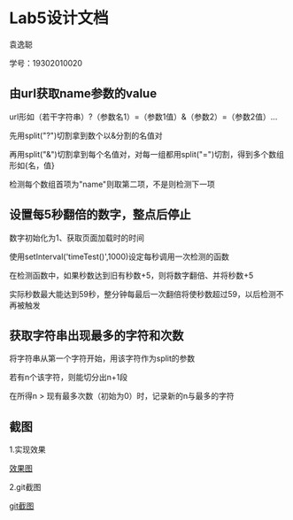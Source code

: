 # Lab5设计文档

袁逸聪

学号：19302010020

## 由url获取name参数的value

url形如（若干字符串）?（参数名1）=（参数1值）&（参数2）=（参数2值）...

先用split("?")切割拿到数个以&分割的名值对

再用split("&")切割拿到每个名值对，对每一组都用split("=")切割，得到多个数组形如{名，值}

检测每个数组首项为"name"则取第二项，不是则检测下一项

## 设置每5秒翻倍的数字，整点后停止

数字初始化为1、获取页面加载时的时间

使用setInterval('timeTest()',1000)设定每秒调用一次检测的函数

在检测函数中，如果秒数达到旧有秒数+5，则将数字翻倍、并将秒数+5

实际秒数最大能达到59秒，整分钟每最后一次翻倍将使秒数超过59，以后检测不再被触发

## 获取字符串出现最多的字符和次数

将字符串从第一个字符开始，用该字符作为split的参数

若有n个该字符，则能切分出n+1段

在所得n > 现有最多次数（初始为0）时，记录新的n与最多的字符

## 截图

1.实现效果

[效果图](https://github.com/YC-Yuan/SOFT130002_lab/blob/master/lab5/lab5_%E6%95%88%E6%9E%9C.png)

2.git截图

[git截图](https://github.com/YC-Yuan/SOFT130002_lab/blob/master/lab5/lab5_gitRepo.png)